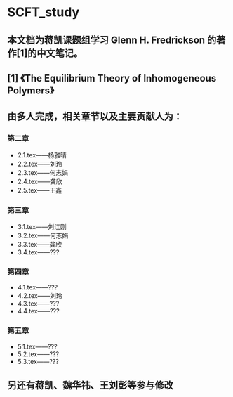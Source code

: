 # SCFT_study

## 本文档为蒋凯课题组学习 Glenn H. Fredrickson 的著作[1]的中文笔记。

## [1] 《The Equilibrium Theory of Inhomogeneous Polymers》


## 由多人完成，相关章节以及主要贡献人为：

### 第二章
+ 2.1.tex——杨雅晴 
+ 2.2.tex——刘玲 
+ 2.3.tex——何志娟 
+ 2.4.tex——龚欣 
+ 2.5.tex——王鑫

### 第三章
+ 3.1.tex——刘江刚 
+ 3.2.tex——何志娟
+ 3.3.tex——龚欣
+ 3.4.tex——???

### 第四章
+ 4.1.tex——???
+ 4.2.tex——刘玲
+ 4.3.tex——???
+ 4.4.tex——???

### 第五章
+ 5.1.tex——???
+ 5.2.tex——???
+ 5.3.tex——???

## 另还有蒋凯、魏华祎、王刘彭等参与修改
 

